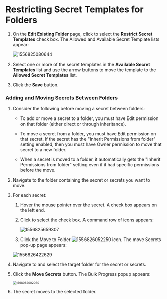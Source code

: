 [title]: # (Restricting Secret Templates for Folders)
[tags]: # (XXX)
[priority]: # (80)

# Restricting Secret Templates for Folders

1. On the **Edit Existing Folder** page, click to select the **Restrict Secret Templates** check box. The Allowed and Available Secret Template lists appear:

   ![1556825080644](assets/1556825080644.png)

1. Select one or more of the secret templates in the **Available Secret Templates** list and use the arrow buttons to move the template to the **Allowed Secret Templates** list. 

1. Click the **Save** button.

### Adding and Moving Secrets Between Folders

1. Consider the following before moving a secret between folders:

   - To add or move a secret to a folder, you must have Edit permission on that folder (either direct or through inheritance).

   - To move a secret from a folder, you must have Edit permission on that secret. If the secret has the "Inherit Permissions from folder" setting enabled, then you must have Owner permission to move that secret to a new folder.

   - When a secret is moved to a folder, it automatically gets the "Inherit Permissions from folder" setting even if it had specific permissions before the move.

1. Navigate to the folder containing the secret or secrets you want to move.

1. For each secret:

   1. Hover the mouse pointer over the secret. A check box appears on the left end.

   1. Click to select the check box. A command row of icons appears:

      ![1556825659307](assets/1556825659307.png)

     1. Click the Move to Folder ![1556826052250](assets/1556826052250.png)  icon. The move Secrets pop-up page appears:

      ![1556826422629](assets/1556826422629.png)

1. Navigate to and select the target folder for the secret or secrets.

1. Click the **Move Secrets** button. The Bulk Progress popup appears:

   <img src="assets/1568052002030.png" alt="1568052002030" style="zoom:67%;" />

1. The secret moves to the selected folder.
